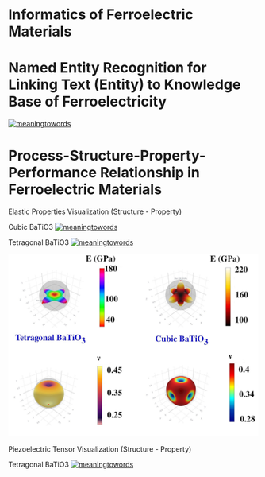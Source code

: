 # Informatics of Ferroelectric Materials

# Named Entity Recognition for Linking Text (Entity) to Knowledge Base of Ferroelectricity
  
[![meaningtowords](https://img.shields.io/badge/ferroNER-streamlit-red)](https://ferroelectric-structuredknowledge.streamlit.app/ )


# Process-Structure-Property-Performance Relationship in Ferroelectric Materials

Elastic Properties Visualization (Structure - Property)

Cubic BaTiO3 [![meaningtowords](https://img.shields.io/badge/mechCubicBatio3-streamlit-red)](https://visualizationcij-batio3cubic.streamlit.app/)

Tetragonal BaTiO3 [![meaningtowords](https://img.shields.io/badge/mechTetrgonalBatio3-streamlit-red)](https://visualizationcij-batio3tetragonal.streamlit.app/)

![alt text](https://github.com/anilkunwar/ferroelectric_materials2025/blob/main/psp-relationship/visualization/E-nu-BaTiO3-phases.jpg?raw=true)

Piezoelectric Tensor Visualization (Structure - Property)

Tetragonal BaTiO3 [![meaningtowords](https://img.shields.io/badge/electromechTetrgonalBatio3-streamlit-red)](https://visualizationeij-batio3tetragonal.streamlit.app/)

